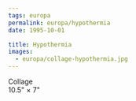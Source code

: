 ```yaml
---
tags: europa
permalink: europa/hypothermia
date: 1995-10-01

title: Hypothermia
images:
  - europa/collage-hypothermia.jpg
---
```

Collage  
10.5" × 7"
